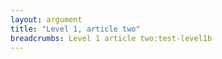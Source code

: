 ```yaml
---
layout: argument
title: "Level 1, article two"
breadcrumbs: Level 1 article two:test-level1b
---
```

